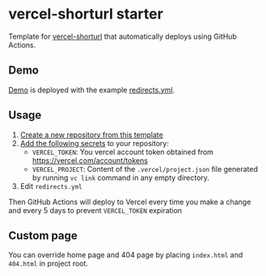 # vercel-shorturl starter

Template for [vercel-shorturl](https://github.com/ThewApp/vercel-shorturl) that automatically deploys using GitHub Actions.

## Demo

[Demo](vercel-shorturl-starter.vercel.app) is deployed with the example [redirects.yml](assets/redirects.example.yml).

## Usage

1. [Create a new repository from this template](https://github.com/ThewApp/vercel-shorturl-starter/generate)
1. [Add the following secrets](https://docs.github.com/en/actions/configuring-and-managing-workflows/creating-and-storing-encrypted-secrets#creating-encrypted-secrets-for-a-repository) to your repository:
   - `VERCEL_TOKEN`: You vercel account token obtained from https://vercel.com/account/tokens
   - `VERCEL_PROJECT`: Content of the `.vercel/project.json` file generated by running `vc link` command in any empty directory.
1. Edit `redirects.yml`

Then GitHub Actions will deploy to Vercel every time you make a change and every 5 days to prevent `VERCEL_TOKEN` expiration

## Custom page

You can override home page and 404 page by placing `index.html` and `404.html` in project root.

